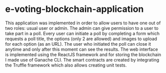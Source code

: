 # e-voting-blockchain-application

This application was implemented in order to allow users to have one out of two roles: usual user or
admin. The admin can give permission to a user to take part in a poll. Every user can initiate a poll by
completing a form which requests a poll title, the options (only 2 are allowed) and images to upload for
each option (as an URL). The user who initiated the poll can close it anytime and only after this moment
can see the results. The web interface is implemented using the ReactJS framework and for storing the
blockchain I made use of Ganache CLI. The smart contracts are created by integrating the Truffle
framework which also allows creating unit tests.
